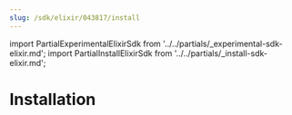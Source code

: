 ```yaml
---
slug: /sdk/elixir/043817/install
---
```


import PartialExperimentalElixirSdk from '../../partials/_experimental-sdk-elixir.md';
import PartialInstallElixirSdk from '../../partials/_install-sdk-elixir.md';

# Installation

<PartialExperimentalElixirSdk />

<PartialInstallElixirSdk />
